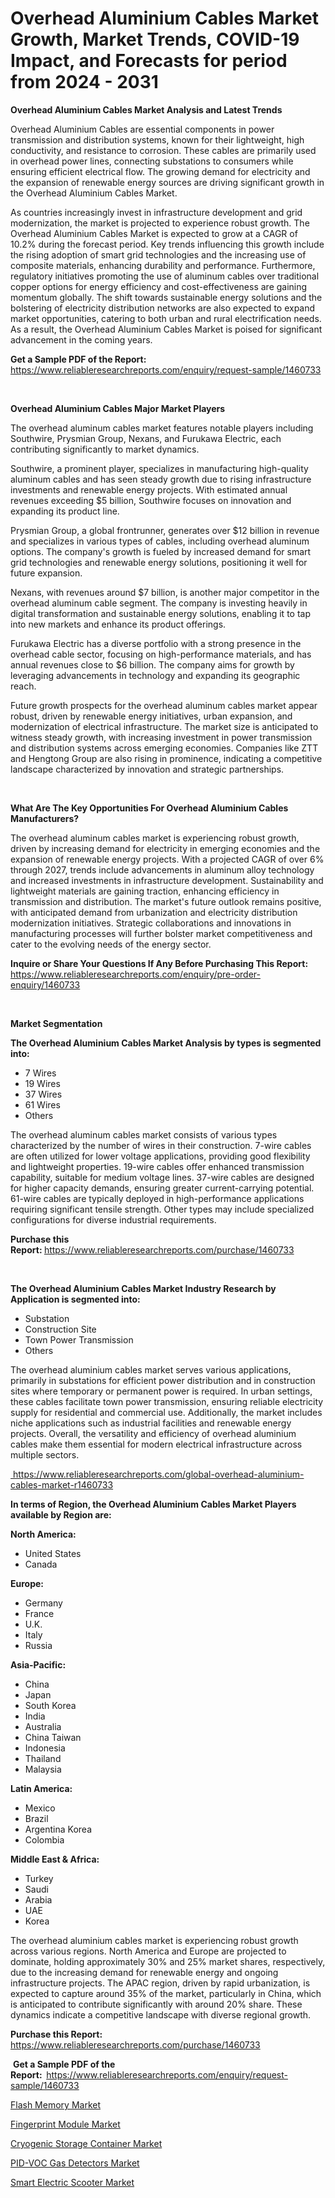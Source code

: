 <p><h1>Overhead Aluminium Cables Market Growth, Market Trends, COVID-19 Impact, and Forecasts for period from 2024 - 2031</h1></p><p><strong>Overhead Aluminium Cables Market Analysis and Latest Trends</strong></p>
<p><p>Overhead Aluminium Cables are essential components in power transmission and distribution systems, known for their lightweight, high conductivity, and resistance to corrosion. These cables are primarily used in overhead power lines, connecting substations to consumers while ensuring efficient electrical flow. The growing demand for electricity and the expansion of renewable energy sources are driving significant growth in the Overhead Aluminium Cables Market.</p><p>As countries increasingly invest in infrastructure development and grid modernization, the market is projected to experience robust growth. The Overhead Aluminium Cables Market is expected to grow at a CAGR of 10.2% during the forecast period. Key trends influencing this growth include the rising adoption of smart grid technologies and the increasing use of composite materials, enhancing durability and performance. Furthermore, regulatory initiatives promoting the use of aluminum cables over traditional copper options for energy efficiency and cost-effectiveness are gaining momentum globally. The shift towards sustainable energy solutions and the bolstering of electricity distribution networks are also expected to expand market opportunities, catering to both urban and rural electrification needs. As a result, the Overhead Aluminium Cables Market is poised for significant advancement in the coming years.</p></p>
<p><strong>Get a Sample PDF of the Report:&nbsp;</strong> <a href="https://www.reliableresearchreports.com/enquiry/request-sample/1460733?utm_campaign=8&utm_medium=2&utm_source=Github&utm_content=ia&utm_term=01102024&utm_id=overhead-aluminium-cables">https://www.reliableresearchreports.com/enquiry/request-sample/1460733</a></p>
<p>&nbsp;</p>
<p><strong>Overhead Aluminium Cables Major Market Players</strong></p>
<p><p>The overhead aluminum cables market features notable players including Southwire, Prysmian Group, Nexans, and Furukawa Electric, each contributing significantly to market dynamics. </p><p>Southwire, a prominent player, specializes in manufacturing high-quality aluminum cables and has seen steady growth due to rising infrastructure investments and renewable energy projects. With estimated annual revenues exceeding $5 billion, Southwire focuses on innovation and expanding its product line.</p><p>Prysmian Group, a global frontrunner, generates over $12 billion in revenue and specializes in various types of cables, including overhead aluminum options. The company's growth is fueled by increased demand for smart grid technologies and renewable energy solutions, positioning it well for future expansion.</p><p>Nexans, with revenues around $7 billion, is another major competitor in the overhead aluminum cable segment. The company is investing heavily in digital transformation and sustainable energy solutions, enabling it to tap into new markets and enhance its product offerings.</p><p>Furukawa Electric has a diverse portfolio with a strong presence in the overhead cable sector, focusing on high-performance materials, and has annual revenues close to $6 billion. The company aims for growth by leveraging advancements in technology and expanding its geographic reach.</p><p>Future growth prospects for the overhead aluminum cables market appear robust, driven by renewable energy initiatives, urban expansion, and modernization of electrical infrastructure. The market size is anticipated to witness steady growth, with increasing investment in power transmission and distribution systems across emerging economies. Companies like ZTT and Hengtong Group are also rising in prominence, indicating a competitive landscape characterized by innovation and strategic partnerships.</p></p>
<p>&nbsp;</p>
<p><strong>What Are The Key Opportunities For Overhead Aluminium Cables Manufacturers?</strong></p>
<p><p>The overhead aluminum cables market is experiencing robust growth, driven by increasing demand for electricity in emerging economies and the expansion of renewable energy projects. With a projected CAGR of over 6% through 2027, trends include advancements in aluminum alloy technology and increased investments in infrastructure development. Sustainability and lightweight materials are gaining traction, enhancing efficiency in transmission and distribution. The market's future outlook remains positive, with anticipated demand from urbanization and electricity distribution modernization initiatives. Strategic collaborations and innovations in manufacturing processes will further bolster market competitiveness and cater to the evolving needs of the energy sector.</p></p>
<p><strong>Inquire or Share Your Questions If Any Before Purchasing This Report:</strong> <a href="https://www.reliableresearchreports.com/enquiry/pre-order-enquiry/1460733?utm_campaign=8&utm_medium=2&utm_source=Github&utm_content=ia&utm_term=01102024&utm_id=overhead-aluminium-cables">https://www.reliableresearchreports.com/enquiry/pre-order-enquiry/1460733</a></p>
<p>&nbsp;</p>
<p><strong>Market Segmentation</strong></p>
<p><strong>The Overhead Aluminium Cables Market Analysis by types is segmented into:</strong></p>
<p><ul><li>7 Wires</li><li>19 Wires</li><li>37 Wires</li><li>61 Wires</li><li>Others</li></ul></p>
<p><p>The overhead aluminum cables market consists of various types characterized by the number of wires in their construction. 7-wire cables are often utilized for lower voltage applications, providing good flexibility and lightweight properties. 19-wire cables offer enhanced transmission capability, suitable for medium voltage lines. 37-wire cables are designed for higher capacity demands, ensuring greater current-carrying potential. 61-wire cables are typically deployed in high-performance applications requiring significant tensile strength. Other types may include specialized configurations for diverse industrial requirements.</p></p>
<p><strong>Purchase this Report:&nbsp;</strong><a href="https://www.reliableresearchreports.com/purchase/1460733?utm_campaign=8&utm_medium=2&utm_source=Github&utm_content=ia&utm_term=01102024&utm_id=overhead-aluminium-cables">https://www.reliableresearchreports.com/purchase/1460733</a></p>
<p>&nbsp;</p>
<p><strong>The Overhead Aluminium Cables Market Industry Research by Application is segmented into:</strong></p>
<p><ul><li>Substation</li><li>Construction Site</li><li>Town Power Transmission</li><li>Others</li></ul></p>
<p><p>The overhead aluminium cables market serves various applications, primarily in substations for efficient power distribution and in construction sites where temporary or permanent power is required. In urban settings, these cables facilitate town power transmission, ensuring reliable electricity supply for residential and commercial use. Additionally, the market includes niche applications such as industrial facilities and renewable energy projects. Overall, the versatility and efficiency of overhead aluminium cables make them essential for modern electrical infrastructure across multiple sectors.</p></p>
<p><a href="https://www.reliableresearchreports.com/global-overhead-aluminium-cables-market-r1460733?utm_campaign=8&utm_medium=2&utm_source=Github&utm_content=ia&utm_term=01102024&utm_id=overhead-aluminium-cables">&nbsp;https://www.reliableresearchreports.com/global-overhead-aluminium-cables-market-r1460733</a></p>
<p><strong>In terms of Region, the Overhead Aluminium Cables Market Players available by Region are:</strong></p>
<p>
    <p> <strong> North America: </strong>
        <ul>
            <li>United States</li>
            <li>Canada</li>
        </ul>
        </p> 
    <p> <strong> Europe: </strong>
        <ul>
            <li>Germany</li>
            <li>France</li>
            <li>U.K.</li>
            <li>Italy</li>
            <li>Russia</li>
        </ul>
        </p> 
    <p> <strong> Asia-Pacific: </strong>
        <ul>
            <li>China</li>
            <li>Japan</li>
            <li>South Korea</li>
            <li>India</li>
            <li>Australia</li>
            <li>China Taiwan</li>
            <li>Indonesia</li>
            <li>Thailand</li>
            <li>Malaysia</li>
        </ul>
        </p> 
    <p> <strong> Latin America: </strong>
        <ul>
            <li>Mexico</li>
            <li>Brazil</li>
            <li>Argentina Korea</li>
            <li>Colombia</li>
        </ul>
        </p> 
    <p> <strong> Middle East & Africa: </strong>
        <ul>
            <li>Turkey</li>
            <li>Saudi</li>
            <li>Arabia</li>
            <li>UAE</li>
            <li>Korea</li>
        </ul>
    </p>
    </p>
<p><p>The overhead aluminium cables market is experiencing robust growth across various regions. North America and Europe are projected to dominate, holding approximately 30% and 25% market shares, respectively, due to the increasing demand for renewable energy and ongoing infrastructure projects. The APAC region, driven by rapid urbanization, is expected to capture around 35% of the market, particularly in China, which is anticipated to contribute significantly with around 20% share. These dynamics indicate a competitive landscape with diverse regional growth.</p></p>
<p><strong>Purchase this Report: </strong><a href="https://www.reliableresearchreports.com/purchase/1460733?utm_campaign=8&utm_medium=2&utm_source=Github&utm_content=ia&utm_term=01102024&utm_id=overhead-aluminium-cables">https://www.reliableresearchreports.com/purchase/1460733</a></p>
<p>&nbsp;<strong>Get a Sample PDF of the Report:&nbsp;&nbsp;</strong><a href="https://www.reliableresearchreports.com/enquiry/request-sample/1460733?utm_campaign=8&utm_medium=2&utm_source=Github&utm_content=ia&utm_term=01102024&utm_id=overhead-aluminium-cables">https://www.reliableresearchreports.com/enquiry/request-sample/1460733</a></p>
<p><strong></strong></p>
<p><p><a href="https://issuu.com/reportprime-2/docs/flash-memory-market-size-2030.pptx_4ed10515e4c962?utm_campaign=8&utm_medium=2&utm_source=Github&utm_content=ia&utm_term=01102024&utm_id=overhead-aluminium-cables">Flash Memory Market</a></p><p><a href="https://issuu.com/reportprime-2/docs/fingerprint-module-market-size-2030_60aa15f42960bf?utm_campaign=8&utm_medium=2&utm_source=Github&utm_content=ia&utm_term=01102024&utm_id=overhead-aluminium-cables">Fingerprint Module Market</a></p><p><a href="https://www.linkedin.com/pulse/cryogenic-storage-container-market-trends-analysis-opportunities-as5pe?utm_campaign=8&utm_medium=2&utm_source=Github&utm_content=ia&utm_term=01102024&utm_id=overhead-aluminium-cables">Cryogenic Storage Container Market</a></p><p><a href="https://github.com/AshikRahman665/Market-Research-Report-List-1/blob/main/pid-voc-gas-detectors-market.md?utm_campaign=8&utm_medium=2&utm_source=Github&utm_content=ia&utm_term=01102024&utm_id=overhead-aluminium-cables">PID-VOC Gas Detectors Market</a></p><p><a href="https://www.linkedin.com/pulse/smart-electric-scooter-market-essentials-key-players-demand-drivers-y8cye?utm_campaign=8&utm_medium=2&utm_source=Github&utm_content=ia&utm_term=01102024&utm_id=overhead-aluminium-cables">Smart Electric Scooter Market</a></p></p>